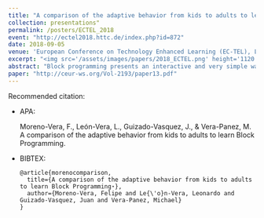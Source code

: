 ```yaml
---
title: "A comparison of the adaptive behavior from kids to adults to learn Block Programming"
collection: presentations"
permalink: /posters/ECTEL_2018
event: "http://ectel2018.httc.de/index.php?id=872"
date: 2018-09-05
venue: 'European Conference on Technology Enhanced Learning (EC-TEL), London - UK'
excerpt: "<img src='/assets/images/papers/2018_ECTEL.png' height='1120' width='520'>"
abstract: "Block programming presents an interactive and very simple way to learn to program, today block programming applications allow you to develop and program the electronic hardware components such as sensors and motors, whose relationship between hardware, software and mobile applications are fundamental in this technological age. In this article we present a study on how much the speed of learning differs and how much information retention capacity children, adolescents and adults have in the same conditions of learning, environment, tools and teaching system with the topic of creating robots through simulation of electronic circuits. In addition, the manipulation of electronic components such as sensors, motors and bluetooth is presented."
paper: "http://ceur-ws.org/Vol-2193/paper13.pdf"
---
```


Recommended citation:

* APA:

  Moreno-Vera, F., León-Vera, L., Guizado-Vasquez, J., & Vera-Panez, M. A comparison of the adaptive behavior from kids to adults to learn Block Programming.

* BIBTEX:

      @article{morenocomparison,
        title={A comparison of the adaptive behavior from kids to adults to learn Block Programming⋆},
        author={Moreno-Vera, Felipe and Le{\'o}n-Vera, Leonardo and Guizado-Vasquez, Juan and Vera-Panez, Michael}
      }
